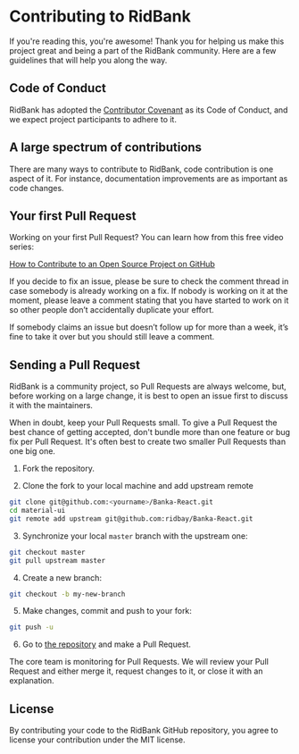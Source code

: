 # Contributing to RidBank

If you're reading this, you're awesome! Thank you for helping us make this project great and being a part of the RidBank community. Here are a few guidelines that will help you along the way.

## Code of Conduct

RidBank has adopted the [Contributor Covenant](https://www.contributor-covenant.org/) as its Code of Conduct, and we expect project participants to adhere to it.

## A large spectrum of contributions

There are many ways to contribute to RidBank, code contribution is one aspect of it. For instance, documentation improvements are as important as code changes.

## Your first Pull Request

Working on your first Pull Request? You can learn how from this free video series:

[How to Contribute to an Open Source Project on GitHub](https://egghead.io/courses/how-to-contribute-to-an-open-source-project-on-github)


If you decide to fix an issue, please be sure to check the comment thread in case somebody is already working on a fix. If nobody is working on it at the moment, please leave a comment stating that you have started to work on it so other people don’t accidentally duplicate your effort.

If somebody claims an issue but doesn’t follow up for more than a week, it’s fine to take it over but you should still leave a comment.

## Sending a Pull Request

RidBank is a community project, so Pull Requests are always welcome, but, before working on a large change, it is best to open an issue first to discuss it with the maintainers.

When in doubt, keep your Pull Requests small. To give a Pull Request the best chance of getting accepted, don't bundle more than one feature or bug fix per Pull Request. It's often best to create two smaller Pull Requests than one big one.

1. Fork the repository.

2. Clone the fork to your local machine and add upstream remote

```sh
git clone git@github.com:<yourname>/Banka-React.git
cd material-ui
git remote add upstream git@github.com:ridbay/Banka-React.git
```

3. Synchronize your local `master` branch with the upstream one:

```sh
git checkout master
git pull upstream master
```

4. Create a new branch:

```sh
git checkout -b my-new-branch
```

5. Make changes, commit and push to your fork:

```sh
git push -u
```

6. Go to [the repository](https://github.com/ridbay/Banka-React.git) and make a Pull Request.

The core team is monitoring for Pull Requests. We will review your Pull Request and either merge it, request changes to it, or close it with an explanation.


## License

By contributing your code to the RidBank GitHub repository, you agree to license your contribution under the MIT license.
